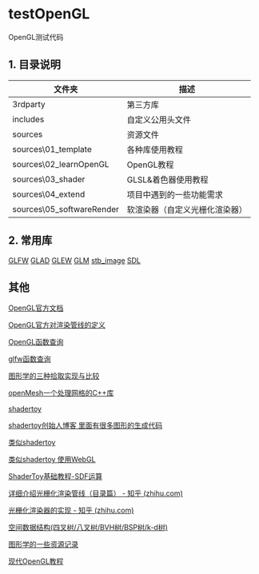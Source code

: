 # testOpenGL
OpenGL测试代码

## 1. 目录说明

| 文件夹   | 描述             |
| -------- | ---------------- |
| 3rdparty | 第三方库         |
| includes | 自定义公用头文件 |
| sources   | 资源文件         |
| sources\01_template   | 各种库使用教程         |
| sources\02_learnOpenGL   | OpenGL教程         |
| sources\03_shader   | GLSL&着色器使用教程         |
| sources\04_extend   | 项目中遇到的一些功能需求         |
| sources\05_softwareRender   | 软渲染器（自定义光栅化渲染器）        |

## 2. 常用库
[GLFW]()
[GLAD]()
[GLEW]()
[GLM]()
[stb_image]()
[SDL]()


## 其他

[OpenGL官方文档](https://www.khronos.org/opengl/wiki/)

[OpenGL官方对渲染管线的定义](https://www.khronos.org/opengl/wiki/Rendering_Pipeline_Overview)

[OpenGL函数查询](https://registry.khronos.org/OpenGL-Refpages/gl4/index.php)

[glfw函数查询](https://www.glfw.org/docs/latest/quick_guide.html)

[图形学的三种拾取实现与比较](https://blog.csdn.net/chenweiyu11962/article/details/124433772)

[openMesh一个处理网格的C++库](https://www.graphics.rwth-aachen.de/software/openmesh/)

[shadertoy](https://www.shadertoy.com/)

[shadertoy创始人博客 里面有很多图形的生成代码](https://iquilezles.org/)

[类似shadertoy](https://glslsandbox.com/)

[类似shadertoy 使用WebGL](https://www.techbrood.com/)

[ShaderToy基础教程-SDF运算](https://zhuanlan.zhihu.com/p/491686813)

[详细介绍光栅化渲染管线（目录篇） - 知乎 (zhihu.com)](https://zhuanlan.zhihu.com/p/496529552)

[光栅化渲染器的实现 - 知乎 (zhihu.com)](https://zhuanlan.zhihu.com/p/121543313)

[空间数据结构(四叉树/八叉树/BVH树/BSP树/k-d树)](https://www.cnblogs.com/KillerAery/p/10878367.html)

[图形学的一些资源记录](https://dhbloo.github.io/2019/11/01/Graphics-Refs/#rendering-equationpbribl)

[现代OpenGL教程](https://doc.yonyoucloud.com/doc/wiki/project/modern-opengl-tutorial/tutorial1.html)

